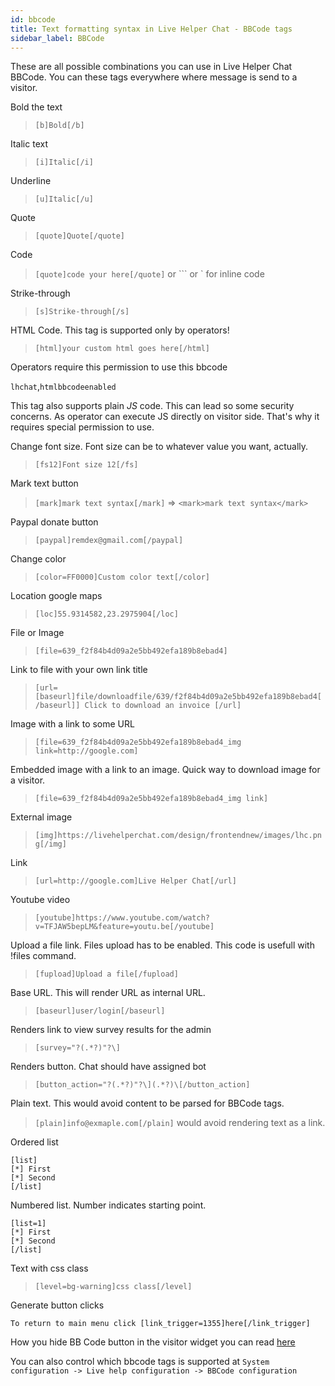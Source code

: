 ```yaml
---
id: bbcode
title: Text formatting syntax in Live Helper Chat - BBCode tags
sidebar_label: BBCode
---
```


These are all possible combinations you can use in Live Helper Chat BBCode. You can these tags everywhere where message is send to a visitor.

Bold the text

> `[b]Bold[/b]`

Italic text

> `[i]Italic[/i]`

Underline

> `[u]Italic[/u]`

Quote

> `[quote]Quote[/quote]`

Code

> `[quote]code your here[/quote]` or ``` or ` for inline code

Strike-through

> `[s]Strike-through[/s]`

HTML Code. This tag is supported only by operators!

> `[html]your custom html goes here[/html]`

Operators require this permission to use this bbcode

`lhchat`,`htmlbbcodeenabled`

This tag also supports plain *JS* code. This can lead so some security concerns. As operator can execute JS directly on visitor side. That's why it requires special permission to use.

Change font size. Font size can be to whatever value you want, actually.

> `[fs12]Font size 12[/fs]`

Mark text button

> `[mark]mark text syntax[/mark]` => `<mark>mark text syntax</mark>`

Paypal donate button

> `[paypal]remdex@gmail.com[/paypal]`

Change color

> `[color=FF0000]Custom color text[/color]`

Location google maps

> `[loc]55.9314582,23.2975904[/loc]`

File or Image

> `[file=639_f2f84b4d09a2e5bb492efa189b8ebad4]`

Link to file with your own link title

> `[url=[baseurl]file/downloadfile/639/f2f84b4d09a2e5bb492efa189b8ebad4[/baseurl]] Click to download an invoice [/url]`

Image with a link to some URL

> `[file=639_f2f84b4d09a2e5bb492efa189b8ebad4_img link=http://google.com]`

Embedded image with a link to an image. Quick way to download image for a visitor.

> `[file=639_f2f84b4d09a2e5bb492efa189b8ebad4_img link]`

External image

> `[img]https://livehelperchat.com/design/frontendnew/images/lhc.png[/img]`

Link

> `[url=http://google.com]Live Helper Chat[/url]`

Youtube video

> `[youtube]https://www.youtube.com/watch?v=TFJAW5bepLM&feature=youtu.be[/youtube]`

Upload a file link. Files upload has to be enabled. This code is usefull with !files command.

> `[fupload]Upload a file[/fupload]`
 
Base URL. This will render URL as internal URL.

> `[baseurl]user/login[/baseurl]`

Renders link to view survey results for the admin

> `[survey="?(.*?)"?\]`

Renders button. Chat should have assigned bot

> `[button_action="?(.*?)"?\](.*?)\[/button_action]`
 
Plain text. This would avoid content to be parsed for BBCode tags.

> `[plain]info@exmaple.com[/plain]` would avoid rendering text as a link.

Ordered list

```
[list]
[*] First
[*] Second
[/list]
```

Numbered list. Number indicates starting point.

```
[list=1]
[*] First
[*] Second
[/list]
```

Text with css class 

> `[level=bg-warning]css class[/level]`

Generate button clicks

```
To return to main menu click [link_trigger=1355]here[/link_trigger]
```

How you hide BB Code button in the visitor widget you can read [here](theme/chat-window.md#face-icon)

You can also control which bbcode tags is supported at `System configuration -> Live help configuration -> BBCode configuration`
